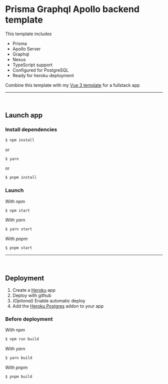 # Prisma Graphql Apollo backend template

This template includes

- Prisma
- Apollo Server
- Graphql
- Nexus
- TypeScript support
- Configured for PostgreSQL
- Ready for heroku deployment

Combine this template with my <a href="https://github.com/ali-shahwali/vue3-template">Vue 3 template</a> for a fullstack app

---

<br>

## Launch app

### Install dependencies

```bash
$ npm install
```

or

```bash
$ yarn
```

or

```bash
$ pnpm install
```

### Launch

_With npm_

```bash
$ npm start
```

_With yarn_

```bash
$ yarn start
```

_With pnpm_

```bash
$ pnpm start
```

---

<br>

## Deployment

1. Create a <a href="https://dashboard.heroku.com/new-app">Heroku</a> app
2. Deploy with github
3. _(Optional)_ Enable automatic deploy
4. Add the <a href="https://www.heroku.com/postgres">Heroku Postgres</a> addon to your app

### Before deployment

_With npm_

```bash
$ npm run build
```

_With yarn_

```bash
$ yarn build
```

_With pnpm_

```bash
$ pnpm build
```
